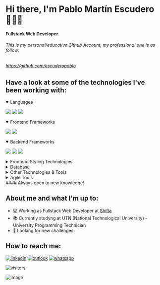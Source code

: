 # Hi there, I'm Pablo Martín Escudero 👩🏻‍💻
#### Fullstack Web Developer.
###### This is my personal/educative Github Account, my professional one is as follow:
###### https://github.com/escuderopablo

## Have a look at some of the technologies I've been working with:

<details open>
  <summary>Languages</summary>
  <p>
    <img src="https://img.shields.io/badge/JavaScript-F7DF1E?style=for-the-badge&logo=javascript&logoColor=black">
    <img src="https://img.shields.io/badge/TypeScript-007ACC?style=for-the-badge&logo=typescript&logoColor=white">
    <img src="https://img.shields.io/badge/C%23-239120?style=for-the-badge&logo=c-sharp&logoColor=white">
    
  </p>
</details>

<details open>
  <summary>Frontend Frameworks</summary>
  <p>
    <img src="https://img.shields.io/badge/React-20232A?style=for-the-badge&logo=react&logoColor=61DAFB">
    <img src="https://img.shields.io/badge/Redux-593D88?style=for-the-badge&logo=redux&logoColor=white">
    
  </p>
</details>

<details open>
  <summary>Backend Frameworks</summary>
  <p>
    <img src="https://img.shields.io/badge/.NET-512BD4?style=for-the-badge&logo=dotnet&logoColor=white">
    <img src="https://img.shields.io/badge/Node.js-339933?style=for-the-badge&logo=nodedotjs&logoColor=white">
    <img src="https://img.shields.io/badge/Express.js-5190cf?style=for-the-badge&logo=express&logoColor=white">
    
    
  </p>
</details>

<details>
  <summary>Frontend Styling Technologies</summary>
  <p>
    <img src="https://img.shields.io/badge/CSS3-1572B6?style=for-the-badge&logo=css3&logoColor=white">
    <img src="https://img.shields.io/badge/Sass-CC6699?style=for-the-badge&logo=sass&logoColor=white">
    <img src="https://img.shields.io/badge/Bootstrap-563D7C?style=for-the-badge&logo=bootstrap&logoColor=white">
    <img src="https://img.shields.io/badge/styled--components-DB7093?style=for-the-badge&logo=styled-components&logoColor=white">
    
    
  </p>
</details>



<details>
  <summary>Database</summary>
  <p>
    <img src="https://img.shields.io/badge/Microsoft%20SQL%20Server-CC2927?style=for-the-badge&logo=microsoft%20sql%20server&logoColor=white">
    <img src="https://img.shields.io/badge/MongoDB-4EA94B?style=for-the-badge&logo=mongodb&logoColor=white">
    
  </p>
</details>

<details>
  <summary>Other Technologies & Tools</summary>
  <p>
    <img src="https://img.shields.io/badge/HTML5-E34F26?style=for-the-badge&logo=html5&logoColor=white">
    <img src="https://img.shields.io/badge/Postman-FF6C37?style=for-the-badge&logo=Postman&logoColor=white">
    <img src="https://img.shields.io/badge/Sonarqube-5190cf?style=for-the-badge&logo=sonarqube&logoColor=white">
    <img src="https://img.shields.io/badge/Heroku-430098?style=for-the-badge&logo=heroku&logoColor=white">
    <img src="https://img.shields.io/badge/npm-CB3837?style=for-the-badge&logo=npm&logoColor=white">
    <img src="https://img.shields.io/badge/firebase-ffca28?style=for-the-badge&logo=firebase&logoColor=black">
    <img src="https://img.shields.io/badge/Swagger-85EA2D?style=for-the-badge&logo=Swagger&logoColor=white">
    
    
  </p>
</details>

<details>
  <summary>Agile Tools</summary>
  <p>
    <img src="https://img.shields.io/badge/Miro-F7C922?style=for-the-badge&logo=Miro&logoColor=050036">
    <img src="https://img.shields.io/badge/Trello-0052CC?style=for-the-badge&logo=trello&logoColor=white">
    <img src="https://img.shields.io/badge/Jira-0052CC?style=for-the-badge&logo=Jira&logoColor=white">
    <img src="https://img.shields.io/badge/Microsoft_Excel-217346?style=for-the-badge&logo=microsoft-excel&logoColor=white">
  </p>
</details>
#### Always open to new knowledge!


## About me and what I'm up to:
- 💻 Working as Fullstack Web Developer at [Shifta](https://www.weareshifters.com/en/)
- 📚 Currently studyng at UTN (National Technological University) - University Programming Technician
- 🎯 Looking for new challenges.

## How to reach me:
[![linkedin](https://img.shields.io/badge/LinkedIn-0077B5?style=for-the-badge&logo=linkedin&logoColor=white)](https://www.linkedin.com/in/pablomartinescudero/)
[![outlook](https://img.shields.io/badge/Microsoft_Outlook-0078D4?style=for-the-badge&logo=microsoft-outlook&logoColor=white)](mailto:escuderopablo@hotmail.com.ar) 
[![whatsapp](https://img.shields.io/badge/WhatsApp-25D366?style=for-the-badge&logo=whatsapp&logoColor=white)](https://wa.me/5491132149319)

![visitors](https://visitor-badge.glitch.me/badge?page_id=${escu-git}.${escu-git})

![image](https://github-readme-stats.vercel.app/api/top-langs/?username=escu-git)
